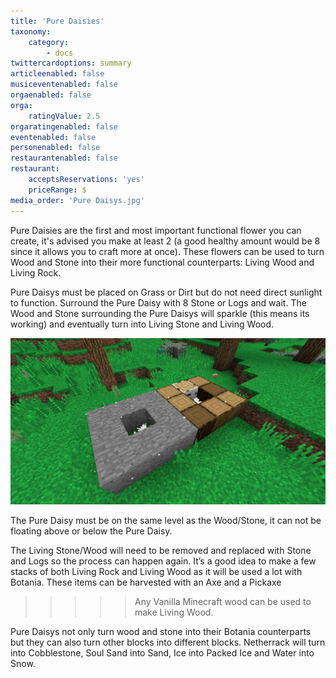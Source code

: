 ```yaml
---
title: 'Pure Daisies'
taxonomy:
    category:
        - docs
twittercardoptions: summary
articleenabled: false
musiceventenabled: false
orgaenabled: false
orga:
    ratingValue: 2.5
orgaratingenabled: false
eventenabled: false
personenabled: false
restaurantenabled: false
restaurant:
    acceptsReservations: 'yes'
    priceRange: $
media_order: 'Pure Daisys.jpg'
---
```


Pure Daisies are the first and most important functional flower you can create, it's advised you make at least 2 (a good healthy amount would be 8 since it allows you to craft more at once). These flowers can be used to turn Wood and Stone into their more functional counterparts: Living Wood and Living Rock.

Pure Daisys must be placed on Grass or Dirt but do not need direct sunlight to function. Surround the Pure Daisy with 8 Stone or Logs and wait. The Wood and Stone surrounding the Pure Daisys will sparkle (this means its working) and eventually turn into Living Stone and Living Wood.

![](Pure%20Daisys.jpg)

The Pure Daisy must be on the same level as the Wood/Stone, it can not be floating above or below the Pure Daisy.

The Living Stone/Wood will need to be removed and replaced with Stone and Logs so the process can happen again. It’s a good idea to make a few stacks of both Living Rock and Living Wood as it will be used a lot with Botania. These items can be harvested with an Axe and a Pickaxe

>>>>> Any Vanilla Minecraft wood can be used to make Living Wood.

Pure Daisys not only turn wood and stone into their Botania counterparts but they can also turn other blocks into different blocks. Netherrack will turn into Cobblestone, Soul Sand into Sand, Ice into Packed Ice and Water into Snow.

